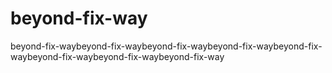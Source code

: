 # beyond-fix-way
beyond-fix-waybeyond-fix-waybeyond-fix-waybeyond-fix-waybeyond-fix-waybeyond-fix-waybeyond-fix-waybeyond-fix-way
